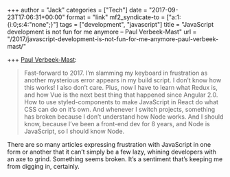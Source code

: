 +++
author = "Jack"
categories = ["Tech"]
date = "2017-09-23T17:06:31+00:00"
format = "link"
mf2_syndicate-to = ["a:1:{i:0;s:4:\"none\";}"]
tags = ["development", "javascript"]
title = "JavaScript development is not fun for me anymore – Paul Verbeek-Mast"
url = "/2017/javascript-development-is-not-fun-for-me-anymore-paul-verbeek-mast/"

+++
[Paul Verbeek-Mast][1]:

> Fast-forward to 2017. I’m slamming my keyboard in frustration as another mysterious error appears in my build script. I don’t know how this works! I also don’t care. Plus, now I have to learn what Redux is, and how Vue is the next best thing that happened since Angular 2.0. How to use styled-components to make JavaScript in React do what CSS can do on it’s own. And whenever I switch projects, something has broken because I don’t understand how Node works. And I should know, because I’ve been a front-end dev for 8 years, and Node is JavaScript, so I should know Node.

There are so many articles expressing frustration with JavaScript in one form or another that it can&#8217;t simply be a few lazy, whining developers with an axe to grind. Something seems broken. It&#8217;s a sentiment that&#8217;s keeping me from digging in, certainly.

 [1]: https://medium.com/@paulvm/javascript-development-is-not-fun-for-me-anymore-ac4e9d7b89a3